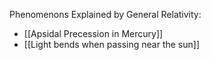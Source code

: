 Phenomenons Explained by General Relativity:

- [[Apsidal Precession in Mercury]]
- [[Light bends when passing near the sun]]